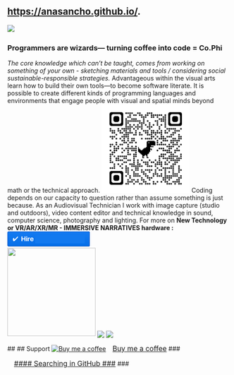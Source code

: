 ## https://anasancho.github.io/.  
<p></p>
 <a target="_blank" href="https://www.linkedin.com/in/ana-filipa-sancho-silva-283b6b16/" alt="Linkedin">
  <img src="https://img.shields.io/badge/-LinkedIn-%230077B5?style=for-the-badge&logo=linkedin&logoColor=white" target="_blank"></a> 
 <b> <h3> Programmers are wizards—  turning coffee into code = Co.Phi  </h3> </b> <p></p>
<i> The core knowledge which can’t be taught, comes from working on something of your own - sketching materials and tools / considering social sustainable-responsible strategies. </i>
Advantageous  within the visual arts learn how to build their own tools—to become software literate. It is possible to create different kinds of programming languages and environments that engage people with visual and spatial minds beyond math or the technical approach. 
<img src="https://github.com/anasancho/anasancho.github.io/blob/master/qrcode_github.png" height="200" width="200" >
Coding depends on our capacity to question rather than assume something is just because. As an Audiovisual Technician I work with image capture (studio and outdoors), video content editor and technical knowledge in sound, computer science, photography and lighting. For more on <b> New Technology or VR/AR/XR/MR - IMMERSIVE NARRATIVES hardware : </b>

<a href="mailto:anaphisancho.silva@gmail.com?subject=Project%20inquiry%20from%20Github"> 
<img src="https://github.com/anasancho/anasancho.github.io/blob/master/contact_%40.png" width="187" height="34"></a> <br>

<img src="http://66.media.tumblr.com/17fea920ff36ef4f5b877d5216a7aad9/tumblr_mo9xje8zZ41qcbiufo1_1280.gif" height="200" width="200">
 <img align="center" src="https://github-readme-stats.vercel.app/api?username=anasancho&theme=github_dark" />
 <img align="center" src="https://github-readme-stats.vercel.app/api/top-langs/?username=anasancho&layout=compact" />
<p></p>
## 
## Support
<link href="https://fonts.googleapis.com/css?family=Arial" rel="stylesheet"><a class="bmc-button" target="_blank" href="https://www.buymeacoffee.com/JzqO57X"><img src="https://cdn.buymeacoffee.com/buttons/bmc-new-btn-logo.svg" alt="Buy me a coffee"><span style="margin-left:15px;font-size:16px !important;">Buy me a coffee</span></a>
### 
<p></p>
<link href="https://fonts.googleapis.com/css?family=Arial" rel="stylesheet"><a class="bmc-button" target="_blank" href="https://x-team.com/blog/become-a-github-master-with-these-features-and-extensions/?utm_source=facebook&utm_medium=social&utm_campaign=social-post&fbclid=IwAR0BIscSMEYSdEEhF1yzF1xUE5L1Kmkiv-F940PA6iGV6o3014YRFoSv308"><img src="" alt=""><span style="margin-left:15px;font-size:16px !important;">#### Searching in GitHub ###</span></a>
### 



